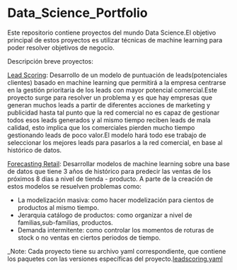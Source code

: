 # Data_Science_Portfolio

Este repositorio contiene proyectos del mundo Data Science.El objetivo principal de estos proyectos es utilizar técnicas de machine learning para poder resolver objetivos de negocio.

Descripción breve proyectos:

[Lead Scoring](https://github.com/MariusBD/Data_Science_Portfolio/tree/main/LeadScoring/03_Notebooks/02_Desarrollo): Desarrollo de un modelo de puntuación de leads(potenciales clientes) basado en machine learning que permitirá a la empresa centrarse en la gestión prioritaria de los leads con mayor potencial comercial.Este proyecto surge para resolver un problema y es que hay empresas que generan muchos leads a partir de diferentes acciones de marketing y publicidad hasta tal punto que la red comercial no es capaz de gestionar todos esos leads generados y al mismo tiempo reciben leads de mala calidad, esto implica que los comerciales pierden mucho tiempo gestionando leads de poco valor.El modelo hará todo ese trabajo de seleccionar los mejores leads para pasarlos a la red comercial, en base al histórico de datos.


[Forecasting Retail](https://github.com/MariusBD/Data_Science_Portfolio/tree/main/Forecasting_Retail/03_Notebooks/02_Desarrollo): Desarrollar modelos de machine learning sobre una base de datos que tiene 3 años de histórico para predecir las ventas de los próximos 8 dias a nivel de tienda - producto. A parte de la creación de estos modelos se resuelven problemas como:
- La modelización masiva: como hacer modelización para cientos de productos al mismo tiempo.
- Jerarquia catálogo de productos: como organizar a nivel de familias,sub-familias, productos.
- Demanda intermitente: como controlar los momentos de roturas de stock o no ventas en ciertos periodos de tiempo.

_Note: Cada proyecto tiene su archivo yaml correspondiente, que contiene los paquetes con las versiones específicas del proyecto.[leadscoring.yaml](https://github.com/MariusBD/Data_Science_Portfolio/tree/main/LeadScoring/01_Documentos)
